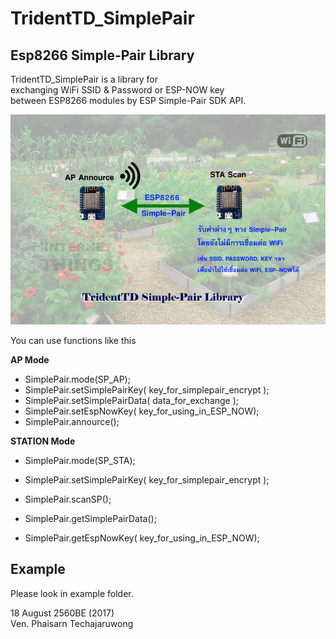 TridentTD_SimplePair
============
Esp8266  Simple-Pair Library
---------------------------------------------

TridentTD_SimplePair is a library for  
exchanging  WiFi SSID & Password   or ESP-NOW key  
between ESP8266 modules by ESP Simple-Pair SDK API.  

![tridenttd_simplepair_lib](tridenttd_simplepair_lib.png)  

You can use functions like this  

**AP Mode**

- SimplePair.mode(SP_AP);
- SimplePair.setSimplePairKey( key_for_simplepair_encrypt );
- SimplePair.setSimplePairData( data_for_exchange );
- SimplePair.setEspNowKey( key_for_using_in_ESP_NOW);
- SimplePair.annource();


**STATION Mode** 

- SimplePair.mode(SP_STA);
- SimplePair.setSimplePairKey( key_for_simplepair_encrypt );
- SimplePair.scanSP();
- SimplePair.getSimplePairData();


- SimplePair.getEspNowKey( key_for_using_in_ESP_NOW);

Example
---
Please look in example folder.  
  
18 August 2560BE  (2017)  
Ven. Phaisarn Techajaruwong  
